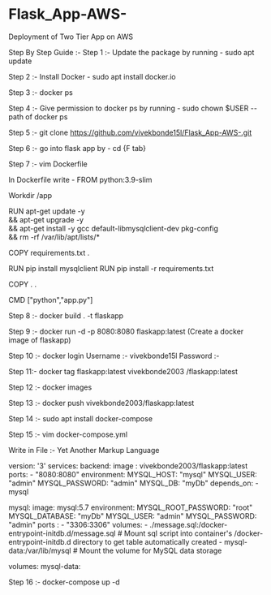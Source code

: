 # Flask_App-AWS-
Deployment of Two Tier App on AWS

Step By Step Guide :- 
Step 1 :- Update the package by running - sudo apt update

Step 2 :- Install Docker - sudo apt install docker.io

Step 3 :- docker ps

Step 4 :- Give permission to docker ps by running - sudo chown $USER --path of docker ps

Step 5 :- git clone https://github.com/vivekbonde15l/Flask_App-AWS-.git

Step 6 :- go into flask app by - cd {F tab}

Step 7 :- vim Dockerfile 

In Dockerfile write - 
FROM python:3.9-slim

Workdir /app

RUN apt-get update -y\
    && apt-get upgrade -y\
    && apt-get install -y gcc default-libmysqlclient-dev pkg-config \
    && rm -rf /var/lib/apt/lists/*

COPY requirements.txt  .

RUN pip install mysqlclient
RUN pip install -r requirements.txt

COPY . .

CMD ["python","app.py"]

Step 8 :- docker build . -t flaskapp

Step 9 :- docker run -d -p 8080:8080 flaskapp:latest  (Create a docker image of flaskapp)

Step 10 :- docker login 
Username :- vivekbonde15l
Password :- 

Step 11:- docker tag flaskapp:latest vivekbonde2003 /flaskapp:latest

Step 12 :- docker images

Step 13 :- docker push vivekbonde2003/flaskapp:latest

Step 14 :- sudo apt install docker-compose

Step 15 :- vim docker-compose.yml 

Write in File :- Yet Another Markup Language

version: '3'
services:
   backend:
    image : vivekbonde2003/flaskapp:latest
    ports:
      - "8080:8080"
    environment:
      MYSQL_HOST: "mysql"
      MYSQL_USER: "admin"
      MYSQL_PASSWORD: "admin"
      MYSQL_DB: "myDb"
    depends_on:
      - mysql

  mysql:
    image: mysql:5.7
    environment:
      MYSQL_ROOT_PASSWORD: "root"
      MYSQL_DATABASE: "myDb"
      MYSQL_USER: "admin"
      MYSQL_PASSWORD: "admin"
    ports :
        - "3306:3306"
    volumes:
      - ./message.sql:/docker-entrypoint-initdb.d/message.sql   # Mount sql script into container's /docker-entrypoint-initdb.d directory to get table automatically created
      - mysql-data:/var/lib/mysql  # Mount the volume for MySQL data storage

volumes:
  mysql-data:

Step 16 :- docker-compose up -d 